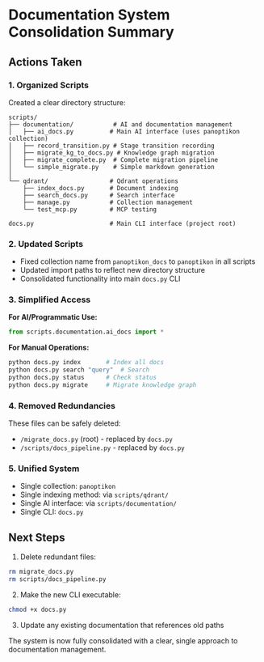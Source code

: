 # Documentation System Consolidation Summary

## Actions Taken

### 1. Organized Scripts

Created a clear directory structure:
```
scripts/
├── documentation/           # AI and documentation management
│   ├── ai_docs.py          # Main AI interface (uses panoptikon collection)
│   ├── record_transition.py # Stage transition recording
│   ├── migrate_kg_to_docs.py # Knowledge graph migration
│   ├── migrate_complete.py  # Complete migration pipeline
│   └── simple_migrate.py    # Simple markdown generation
│
└── qdrant/                 # Qdrant operations
    ├── index_docs.py       # Document indexing
    ├── search_docs.py      # Search interface
    ├── manage.py           # Collection management
    └── test_mcp.py         # MCP testing

docs.py                     # Main CLI interface (project root)
```

### 2. Updated Scripts

- Fixed collection name from `panoptikon_docs` to `panoptikon` in all scripts
- Updated import paths to reflect new directory structure
- Consolidated functionality into main `docs.py` CLI

### 3. Simplified Access

**For AI/Programmatic Use:**
```python
from scripts.documentation.ai_docs import *
```

**For Manual Operations:**
```bash
python docs.py index       # Index all docs
python docs.py search "query"  # Search
python docs.py status      # Check status
python docs.py migrate     # Migrate knowledge graph
```

### 4. Removed Redundancies

These files can be safely deleted:
- `/migrate_docs.py` (root) - replaced by `docs.py`
- `/scripts/docs_pipeline.py` - replaced by `docs.py`

### 5. Unified System

- Single collection: `panoptikon`
- Single indexing method: via `scripts/qdrant/`
- Single AI interface: via `scripts/documentation/`
- Single CLI: `docs.py`

## Next Steps

1. Delete redundant files:
```bash
rm migrate_docs.py
rm scripts/docs_pipeline.py
```

2. Make the new CLI executable:
```bash
chmod +x docs.py
```

3. Update any existing documentation that references old paths

The system is now fully consolidated with a clear, single approach to documentation management.
